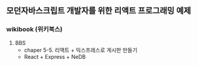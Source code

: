 ## 모던자바스크립트 개발자를 위한 리액트 프로그래밍 예제
### wikibook (위키북스)
1. BBS
    - chaper 5-5. 리액트 + 익스프레스로 게시판 만들기
    - React + Express + NeDB
